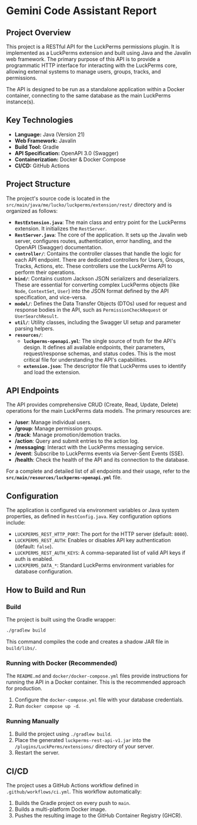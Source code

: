 # Gemini Code Assistant Report

## Project Overview

This project is a RESTful API for the LuckPerms permissions plugin. It is implemented as a LuckPerms extension and built using Java and the Javalin web framework. The primary purpose of this API is to provide a programmatic HTTP interface for interacting with the LuckPerms core, allowing external systems to manage users, groups, tracks, and permissions.

The API is designed to be run as a standalone application within a Docker container, connecting to the same database as the main LuckPerms instance(s).

## Key Technologies

- **Language:** Java (Version 21)
- **Web Framework:** Javalin
- **Build Tool:** Gradle
- **API Specification:** OpenAPI 3.0 (Swagger)
- **Containerization:** Docker & Docker Compose
- **CI/CD:** GitHub Actions

## Project Structure

The project's source code is located in the `src/main/java/me/lucko/luckperms/extension/rest/` directory and is organized as follows:

-   **`RestExtension.java`**: The main class and entry point for the LuckPerms extension. It initializes the `RestServer`.
-   **`RestServer.java`**: The core of the application. It sets up the Javalin web server, configures routes, authentication, error handling, and the OpenAPI (Swagger) documentation.
-   **`controller/`**: Contains the controller classes that handle the logic for each API endpoint. There are dedicated controllers for Users, Groups, Tracks, Actions, etc. These controllers use the LuckPerms API to perform their operations.
-   **`bind/`**: Contains custom Jackson JSON serializers and deserializers. These are essential for converting complex LuckPerms objects (like `Node`, `ContextSet`, `User`) into the JSON format defined by the API specification, and vice-versa.
-   **`model/`**: Defines the Data Transfer Objects (DTOs) used for request and response bodies in the API, such as `PermissionCheckRequest` or `UserSearchResult`.
-   **`util/`**: Utility classes, including the Swagger UI setup and parameter parsing helpers.
-   **`resources/`**:
    -   **`luckperms-openapi.yml`**: The single source of truth for the API's design. It defines all available endpoints, their parameters, request/response schemas, and status codes. This is the most critical file for understanding the API's capabilities.
    -   **`extension.json`**: The descriptor file that LuckPerms uses to identify and load the extension.

## API Endpoints

The API provides comprehensive CRUD (Create, Read, Update, Delete) operations for the main LuckPerms data models. The primary resources are:

-   **/user**: Manage individual users.
-   **/group**: Manage permission groups.
-   **/track**: Manage promotion/demotion tracks.
-   **/action**: Query and submit entries to the action log.
-   **/messaging**: Interact with the LuckPerms messaging service.
-   **/event**: Subscribe to LuckPerms events via Server-Sent Events (SSE).
-   **/health**: Check the health of the API and its connection to the database.

For a complete and detailed list of all endpoints and their usage, refer to the **`src/main/resources/luckperms-openapi.yml`** file.

## Configuration

The application is configured via environment variables or Java system properties, as defined in `RestConfig.java`. Key configuration options include:

-   `LUCKPERMS_REST_HTTP_PORT`: The port for the HTTP server (default: `8080`).
-   `LUCKPERMS_REST_AUTH`: Enables or disables API key authentication (default: `false`).
-   `LUCKPERMS_REST_AUTH_KEYS`: A comma-separated list of valid API keys if auth is enabled.
-   `LUCKPERMS_DATA_*`: Standard LuckPerms environment variables for database configuration.

## How to Build and Run

### Build

The project is built using the Gradle wrapper:

```bash
./gradlew build
```

This command compiles the code and creates a shadow JAR file in `build/libs/`.

### Running with Docker (Recommended)

The `README.md` and `docker/docker-compose.yml` files provide instructions for running the API in a Docker container. This is the recommended approach for production.

1.  Configure the `docker-compose.yml` file with your database credentials.
2.  Run `docker compose up -d`.

### Running Manually

1.  Build the project using `./gradlew build`.
2.  Place the generated `luckperms-rest-api-v1.jar` into the `/plugins/LuckPerms/extensions/` directory of your server.
3.  Restart the server.

## CI/CD

The project uses a GitHub Actions workflow defined in `.github/workflows/ci.yml`. This workflow automatically:
1.  Builds the Gradle project on every push to `main`.
2.  Builds a multi-platform Docker image.
3.  Pushes the resulting image to the GitHub Container Registry (GHCR).
